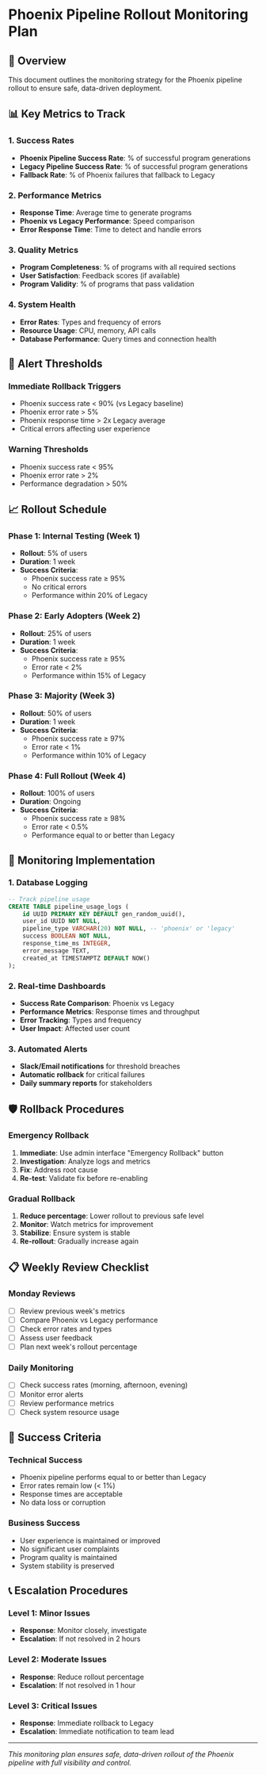 # Phoenix Pipeline Rollout Monitoring Plan

## 🎯 Overview
This document outlines the monitoring strategy for the Phoenix pipeline rollout to ensure safe, data-driven deployment.

## 📊 Key Metrics to Track

### 1. **Success Rates**
- **Phoenix Pipeline Success Rate**: % of successful program generations
- **Legacy Pipeline Success Rate**: % of successful program generations
- **Fallback Rate**: % of Phoenix failures that fallback to Legacy

### 2. **Performance Metrics**
- **Response Time**: Average time to generate programs
- **Phoenix vs Legacy Performance**: Speed comparison
- **Error Response Time**: Time to detect and handle errors

### 3. **Quality Metrics**
- **Program Completeness**: % of programs with all required sections
- **User Satisfaction**: Feedback scores (if available)
- **Program Validity**: % of programs that pass validation

### 4. **System Health**
- **Error Rates**: Types and frequency of errors
- **Resource Usage**: CPU, memory, API calls
- **Database Performance**: Query times and connection health

## 🚨 Alert Thresholds

### **Immediate Rollback Triggers**
- Phoenix success rate < 90% (vs Legacy baseline)
- Phoenix error rate > 5%
- Phoenix response time > 2x Legacy average
- Critical errors affecting user experience

### **Warning Thresholds**
- Phoenix success rate < 95%
- Phoenix error rate > 2%
- Performance degradation > 50%

## 📈 Rollout Schedule

### **Phase 1: Internal Testing (Week 1)**
- **Rollout**: 5% of users
- **Duration**: 1 week
- **Success Criteria**: 
  - Phoenix success rate ≥ 95%
  - No critical errors
  - Performance within 20% of Legacy

### **Phase 2: Early Adopters (Week 2)**
- **Rollout**: 25% of users
- **Duration**: 1 week
- **Success Criteria**:
  - Phoenix success rate ≥ 95%
  - Error rate < 2%
  - Performance within 15% of Legacy

### **Phase 3: Majority (Week 3)**
- **Rollout**: 50% of users
- **Duration**: 1 week
- **Success Criteria**:
  - Phoenix success rate ≥ 97%
  - Error rate < 1%
  - Performance within 10% of Legacy

### **Phase 4: Full Rollout (Week 4)**
- **Rollout**: 100% of users
- **Duration**: Ongoing
- **Success Criteria**:
  - Phoenix success rate ≥ 98%
  - Error rate < 0.5%
  - Performance equal to or better than Legacy

## 🔧 Monitoring Implementation

### **1. Database Logging**
```sql
-- Track pipeline usage
CREATE TABLE pipeline_usage_logs (
    id UUID PRIMARY KEY DEFAULT gen_random_uuid(),
    user_id UUID NOT NULL,
    pipeline_type VARCHAR(20) NOT NULL, -- 'phoenix' or 'legacy'
    success BOOLEAN NOT NULL,
    response_time_ms INTEGER,
    error_message TEXT,
    created_at TIMESTAMPTZ DEFAULT NOW()
);
```

### **2. Real-time Dashboards**
- **Success Rate Comparison**: Phoenix vs Legacy
- **Performance Metrics**: Response times and throughput
- **Error Tracking**: Types and frequency
- **User Impact**: Affected user count

### **3. Automated Alerts**
- **Slack/Email notifications** for threshold breaches
- **Automatic rollback** for critical failures
- **Daily summary reports** for stakeholders

## 🛡️ Rollback Procedures

### **Emergency Rollback**
1. **Immediate**: Use admin interface "Emergency Rollback" button
2. **Investigation**: Analyze logs and metrics
3. **Fix**: Address root cause
4. **Re-test**: Validate fix before re-enabling

### **Gradual Rollback**
1. **Reduce percentage**: Lower rollout to previous safe level
2. **Monitor**: Watch metrics for improvement
3. **Stabilize**: Ensure system is stable
4. **Re-rollout**: Gradually increase again

## 📋 Weekly Review Checklist

### **Monday Reviews**
- [ ] Review previous week's metrics
- [ ] Compare Phoenix vs Legacy performance
- [ ] Check error rates and types
- [ ] Assess user feedback
- [ ] Plan next week's rollout percentage

### **Daily Monitoring**
- [ ] Check success rates (morning, afternoon, evening)
- [ ] Monitor error alerts
- [ ] Review performance metrics
- [ ] Check system resource usage

## 🎯 Success Criteria

### **Technical Success**
- Phoenix pipeline performs equal to or better than Legacy
- Error rates remain low (< 1%)
- Response times are acceptable
- No data loss or corruption

### **Business Success**
- User experience is maintained or improved
- No significant user complaints
- Program quality is maintained
- System stability is preserved

## 📞 Escalation Procedures

### **Level 1: Minor Issues**
- **Response**: Monitor closely, investigate
- **Escalation**: If not resolved in 2 hours

### **Level 2: Moderate Issues**
- **Response**: Reduce rollout percentage
- **Escalation**: If not resolved in 1 hour

### **Level 3: Critical Issues**
- **Response**: Immediate rollback to Legacy
- **Escalation**: Immediate notification to team lead

---

*This monitoring plan ensures safe, data-driven rollout of the Phoenix pipeline with full visibility and control.* 